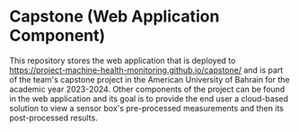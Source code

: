 # Capstone (Web Application Component)
This repository stores the web application that is deployed to https://project-machine-health-monitoring.github.io/capstone/ and is part of the team's capstone project in the American University of Bahrain for the academic year 2023-2024. Other components of the project can be found in the web application and its goal is to provide the end user a cloud-based solution to view a sensor box's pre-processed measurements and then its post-processed results.

